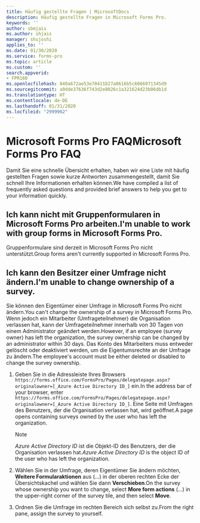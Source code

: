 ```yaml
---
title: Häufig gestellte Fragen | MicrosoftDocs
description: Häufig gestellte Fragen in Microsoft Forms Pro.
keywords: ''
author: sbmjais
ms.author: shjais
manager: shujoshi
applies_to: ''
ms.date: 01/30/2020
ms.service: forms-pro
ms.topic: article
ms.custom: ''
search.appverid:
- FPR160
ms.openlocfilehash: 840a672ae53e70411b27a0616b5c6066071345d9
ms.sourcegitcommit: a9dde37636f743d2e8026c1a321624d23b06db1d
ms.translationtype: HT
ms.contentlocale: de-DE
ms.lasthandoff: 01/31/2020
ms.locfileid: "2999962"
---
```

# <a name="microsoft-forms-pro-faq"></a><span data-ttu-id="8acbb-103">Microsoft Forms Pro FAQ</span><span class="sxs-lookup"><span data-stu-id="8acbb-103">Microsoft Forms Pro FAQ</span></span>

<span data-ttu-id="8acbb-104">Damit Sie eine schnelle Übersicht erhalten, haben wir eine Liste mit häufig gestellten Fragen sowie kurze Antworten zusammengestellt, damit Sie schnell Ihre Informationen erhalten können.</span><span class="sxs-lookup"><span data-stu-id="8acbb-104">We have compiled a list of frequently asked questions and provided brief answers to help you get to your information quickly.</span></span>

## <a name="im-unable-to-work-with-group-forms-in-microsoft-forms-pro"></a><span data-ttu-id="8acbb-105">Ich kann nicht mit Gruppenformularen in Microsoft Forms Pro arbeiten.</span><span class="sxs-lookup"><span data-stu-id="8acbb-105">I'm unable to work with group forms in Microsoft Forms Pro.</span></span>

<span data-ttu-id="8acbb-106">Gruppenformulare sind derzeit in Microsoft Forms Pro nicht unterstützt.</span><span class="sxs-lookup"><span data-stu-id="8acbb-106">Group forms aren't currently supported in Microsoft Forms Pro.</span></span>

## <a name="im-unable-to-change-ownership-of-a-survey"></a><span data-ttu-id="8acbb-107">Ich kann den Besitzer einer Umfrage nicht ändern.</span><span class="sxs-lookup"><span data-stu-id="8acbb-107">I'm unable to change ownership of a survey.</span></span>

<span data-ttu-id="8acbb-108">Sie können den Eigentümer einer Umfrage in Microsoft Forms Pro nicht ändern.</span><span class="sxs-lookup"><span data-stu-id="8acbb-108">You can't change the ownership of a survey in Microsoft Forms Pro.</span></span> <span data-ttu-id="8acbb-109">Wenn jedoch ein Mitarbeiter (Umfrageteilnehmer) die Organisation verlassen hat, kann der Umfrageteilnehmer innerhalb von 30 Tagen von einem Administrator geändert werden.</span><span class="sxs-lookup"><span data-stu-id="8acbb-109">However, if an employee (survey owner) has left the organization, the survey ownership can be changed by an administrator within 30 days.</span></span> <span data-ttu-id="8acbb-110">Das Konto des Mitarbeiters muss entweder gelöscht oder deaktiviert werden, um die Eigentumsrechte an der Umfrage zu ändern.</span><span class="sxs-lookup"><span data-stu-id="8acbb-110">The employee's account must be either deleted or disabled to change the survey ownership.</span></span>

1. <span data-ttu-id="8acbb-111">Geben Sie in die Adressleiste Ihres Browsers `https://forms.office.com/FormsPro/Pages/delegatepage.aspx?originalowner=[_Azure Active Directory ID_]` ein.</span><span class="sxs-lookup"><span data-stu-id="8acbb-111">In the address bar of your browser, enter `https://forms.office.com/FormsPro/Pages/delegatepage.aspx?originalowner=[_Azure Active Directory ID_]`.</span></span> <span data-ttu-id="8acbb-112">Eine Seite mit Umfragen des Benutzers, der die Organisation verlassen hat, wird geöffnet.</span><span class="sxs-lookup"><span data-stu-id="8acbb-112">A page opens containing surveys owned by the user who has left the organization.</span></span>

    > [!NOTE]
    > <span data-ttu-id="8acbb-113">_Azure Active Directory ID_ ist die Objekt-ID des Benutzers, der die Organisation verlassen hat.</span><span class="sxs-lookup"><span data-stu-id="8acbb-113">_Azure Active Directory ID_ is the object ID of the user who has left the organization.</span></span>

2. <span data-ttu-id="8acbb-114">Wählen Sie in der Umfrage, deren Eigentümer Sie ändern möchten, **Weitere Formularaktionen** aus (...) in der oberen rechten Ecke der Übersichtskachel und wählen Sie dann **Verschieben**.</span><span class="sxs-lookup"><span data-stu-id="8acbb-114">On the survey whose ownership you want to change, select **More form actions** (...) in the upper-right corner of the survey tile, and then select **Move**.</span></span>

3. <span data-ttu-id="8acbb-115">Ordnen Sie die Umfrage im rechten Bereich sich selbst zu.</span><span class="sxs-lookup"><span data-stu-id="8acbb-115">From the right pane, assign the survey to yourself.</span></span>
